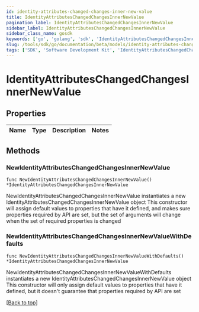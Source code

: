 ```yaml
---
id: identity-attributes-changed-changes-inner-new-value
title: IdentityAttributesChangedChangesInnerNewValue
pagination_label: IdentityAttributesChangedChangesInnerNewValue
sidebar_label: IdentityAttributesChangedChangesInnerNewValue
sidebar_class_name: gosdk
keywords: ['go', 'golang', 'sdk', 'IdentityAttributesChangedChangesInnerNewValue'] 
slug: /tools/sdk/go/documentation/beta/models/identity-attributes-changed-changes-inner-new-value
tags: ['SDK', 'Software Development Kit', 'IdentityAttributesChangedChangesInnerNewValue']
---
```


# IdentityAttributesChangedChangesInnerNewValue

## Properties

Name | Type | Description | Notes
------------ | ------------- | ------------- | -------------

## Methods

### NewIdentityAttributesChangedChangesInnerNewValue

`func NewIdentityAttributesChangedChangesInnerNewValue() *IdentityAttributesChangedChangesInnerNewValue`

NewIdentityAttributesChangedChangesInnerNewValue instantiates a new IdentityAttributesChangedChangesInnerNewValue object
This constructor will assign default values to properties that have it defined,
and makes sure properties required by API are set, but the set of arguments
will change when the set of required properties is changed

### NewIdentityAttributesChangedChangesInnerNewValueWithDefaults

`func NewIdentityAttributesChangedChangesInnerNewValueWithDefaults() *IdentityAttributesChangedChangesInnerNewValue`

NewIdentityAttributesChangedChangesInnerNewValueWithDefaults instantiates a new IdentityAttributesChangedChangesInnerNewValue object
This constructor will only assign default values to properties that have it defined,
but it doesn't guarantee that properties required by API are set


[[Back to top]](#) 


